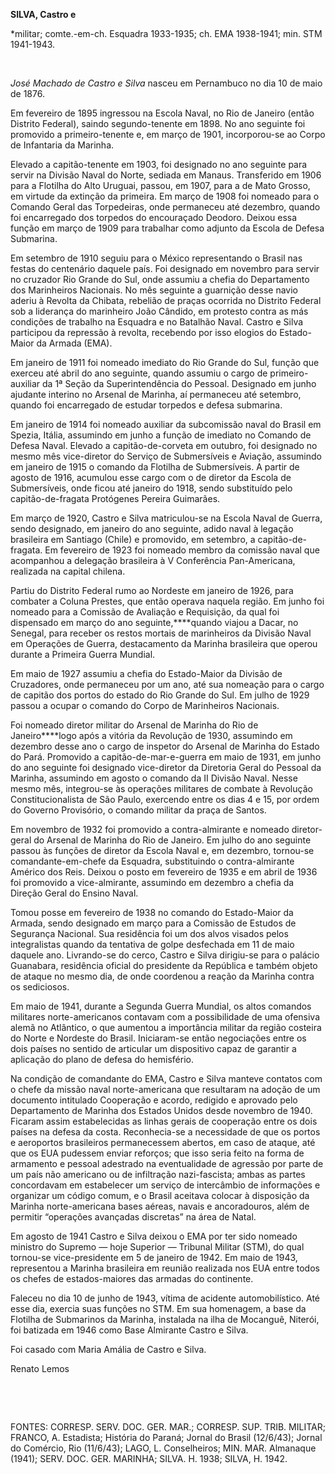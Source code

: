 **SILVA, Castro e**

\*militar; comte.-em-ch. Esquadra 1933-1935; ch. EMA 1938-1941; min. STM
1941-1943.

 

*José Machado de Castro e Silva* nasceu em Pernambuco no dia 10 de maio
de 1876.

Em fevereiro de 1895 ingressou na Escola Naval, no Rio de Janeiro (então
Distrito Federal), saindo segundo-tenente em 1898. No ano seguinte foi
promovido a primeiro-tenente e, em março de 1901, incorporou-se ao Corpo
de Infantaria da Marinha.

Elevado a capitão-tenente em 1903, foi designado no ano seguinte para
servir na Divisão Naval do Norte, sediada em Manaus. Transferido em 1906
para a Flotilha do Alto Uruguai, passou, em 1907, para a de Mato Grosso,
em virtude da extinção da primeira. Em março de 1908 foi nomeado para o
Comando Geral das Torpedeiras, onde permaneceu até dezembro, quando foi
encarregado dos torpedos do encouraçado Deodoro. Deixou essa função em
março de 1909 para trabalhar como adjunto da Escola de Defesa Submarina.

Em setembro de 1910 seguiu para o México representando o Brasil nas
festas do centenário daquele país. Foi designado em novembro para servir
no cruzador Rio Grande do Sul, onde assumiu a chefia do Departamento dos
Marinheiros Nacionais. No mês seguinte a guarnição desse navio aderiu à
Revolta da Chibata, rebelião de praças ocorrida no Distrito Federal sob
a liderança do marinheiro João Cândido, em protesto contra as más
condições de trabalho na Esquadra e no Batalhão Naval. Castro e Silva
participou da repressão à revolta, recebendo por isso elogios do
Estado-Maior da Armada (EMA).

Em janeiro de 1911 foi nomeado imediato do Rio Grande do Sul, função que
exerceu até abril do ano seguinte, quando assumiu o cargo de
primeiro-auxiliar da 1ª Seção da Superintendência do Pessoal. Designado
em junho ajudante interino no Arsenal de Marinha, aí permaneceu até
setembro, quando foi encarregado de estudar torpedos e defesa submarina.

Em janeiro de 1914 foi nomeado auxiliar da subcomissão naval do Brasil
em Spezia, Itália, assumindo em junho a função de imediato no Comando de
Defesa Naval. Elevado a capitão-de-corveta em outubro, foi designado no
mesmo mês vice-diretor do Serviço de Submersíveis e Aviação, assumindo
em janeiro de 1915 o comando da Flotilha de Submersíveis. A partir de
agosto de 1916, acumulou esse cargo com o de diretor da Escola de
Submersíveis, onde ficou até janeiro do 1918, sendo substituído pelo
capitão-de-fragata Protógenes Pereira Guimarães.

Em março de 1920, Castro e Silva matriculou-se na Escola Naval de
Guerra, sendo designado, em janeiro do ano seguinte, adido naval à
legação brasileira em Santiago (Chile) e promovido, em setembro, a
capitão-de-fragata. Em fevereiro de 1923 foi nomeado membro da comissão
naval que acompanhou a delegação brasileira à V Conferência
Pan-Americana, realizada na capital chilena.

Partiu do Distrito Federal rumo ao Nordeste em janeiro de 1926, para
combater a Coluna Prestes, que então operava naquela região. Em junho
foi nomeado para a Comissão de Avaliação e Requisição, da qual foi
dispensado em março do ano seguinte,****quando viajou a Dacar, no
Senegal, para receber os restos mortais de marinheiros da Divisão Naval
em Operações de Guerra, destacamento da Marinha brasileira que operou
durante a Primeira Guerra Mundial.

Em maio de 1927 assumiu a chefia do Estado-Maior da Divisão de
Cruzadores, onde permaneceu por um ano, até sua nomeação para o cargo de
capitão dos portos do estado do Rio Grande do Sul. Em julho de 1929
passou a ocupar o comando do Corpo de Marinheiros Nacionais.

Foi nomeado diretor militar do Arsenal de Marinha do Rio de
Janeiro****logo após a vitória da Revolução de 1930, assumindo em
dezembro desse ano o cargo de inspetor do Arsenal de Marinha do Estado
do Pará. Promovido a capitão-de-mar-e-guerra em maio de 1931, em junho
do ano seguinte foi designado vice-diretor da Diretoria Geral do Pessoal
da Marinha, assumindo em agosto o comando da II Divisão Naval. Nesse
mesmo mês, integrou-se às operações militares de combate à Revolução
Constitucionalista de São Paulo, exercendo entre os dias 4 e 15, por
ordem do Governo Provisório, o comando militar da praça de Santos.

Em novembro de 1932 foi promovido a contra-almirante e nomeado
diretor-geral do Arsenal de Marinha do Rio de Janeiro. Em julho do ano
seguinte passou às funções de diretor da Escola Naval e, em dezembro,
tornou-se comandante-em-chefe da Esquadra, substituindo o
contra-almirante Américo dos Reis. Deixou o posto em fevereiro de 1935 e
em abril de 1936 foi promovido a vice-almirante, assumindo em dezembro a
chefia da Direção Geral do Ensino Naval.

Tomou posse em fevereiro de 1938 no comando do Estado-Maior da Armada,
sendo designado em março para a Comissão de Estudos de Segurança
Nacional. Sua residência foi um dos alvos visados pelos integralistas
quando da tentativa de golpe desfechada em 11 de maio daquele ano.
Livrando-se do cerco, Castro e Silva dirigiu-se para o palácio
Guanabara, residência oficial do presidente da República e também objeto
de ataque no mesmo dia, de onde coordenou a reação da Marinha contra os
sediciosos.

Em maio de 1941, durante a Segunda Guerra Mundial, os altos comandos
militares norte-americanos contavam com a possibilidade de uma ofensiva
alemã no Atlântico, o que aumentou a importância militar da região
costeira do Norte e Nordeste do Brasil. Iniciaram-se então negociações
entre os dois países no sentido de articular um dispositivo capaz de
garantir a aplicação do plano de defesa do hemisfério.

Na condição de comandante do EMA, Castro e Silva manteve contatos com o
chefe da missão naval norte-americana que resultaram na adoção de um
documento intitulado Cooperação e acordo, redigido e aprovado pelo
Departamento de Marinha dos Estados Unidos desde novembro de 1940.
Ficaram assim estabelecidas as linhas gerais de cooperação entre os dois
países na defesa da costa. Reconhecia-se a necessidade de que os portos
e aeroportos brasileiros permanecessem abertos, em caso de ataque, até
que os EUA pudessem enviar reforços; que isso seria feito na forma de
armamento e pessoal adestrado na eventualidade de agressão por parte de
um país não americano ou de infiltração nazi-fascista; ambas as partes
concordavam em estabelecer um serviço de intercâmbio de informações e
organizar um código comum, e o Brasil aceitava colocar à disposição da
Marinha norte-americana bases aéreas, navais e ancoradouros, além de
permitir “operações avançadas discretas” na área de Natal.

Em agosto de 1941 Castro e Silva deixou o EMA por ter sido nomeado
ministro do Supremo — hoje Superior — Tribunal Militar (STM), do qual
tornou-se vice-presidente em 5 de janeiro de 1942. Em maio de 1943,
representou a Marinha brasileira em reunião realizada nos EUA entre
todos os chefes de estados-maiores das armadas do continente.

Faleceu no dia 10 de junho de 1943, vítima de acidente automobilístico.
Até esse dia, exercia suas funções no STM. Em sua homenagem, a base da
Flotilha de Submarinos da Marinha, instalada na ilha de Mocanguê,
Niterói, foi batizada em 1946 como Base Almirante Castro e Silva.

Foi casado com Maria Amália de Castro e Silva.

Renato Lemos

 

 

FONTES: CORRESP. SERV. DOC. GER. MAR.; CORRESP. SUP. TRIB. MILITAR;
FRANCO, A. Estadista; História do Paraná; Jornal do Brasil (12/6/43);
Jornal do Comércio, Rio (11/6/43); LAGO, L. Conselheiros; MIN. MAR.
Almanaque (1941); SERV. DOC. GER. MARINHA; SILVA. H. 1938; SILVA, H.
1942.

 
